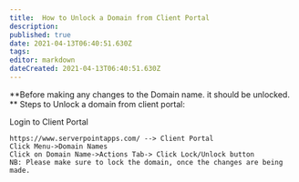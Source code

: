 ```yaml
---
title:  How to Unlock a Domain from Client Portal 
description: 
published: true
date: 2021-04-13T06:40:51.630Z
tags: 
editor: markdown
dateCreated: 2021-04-13T06:40:51.630Z
---
```


**Before making any changes to the Domain name. it should be unlocked. **
Steps to Unlock a domain from client portal:

Login to Client Portal

    https://www.serverpointapps.com/ --> Client Portal
    Click Menu->Domain Names
    Click on Domain Name->Actions Tab-> Click Lock/Unlock button
    NB: Please make sure to lock the domain, once the changes are being made.